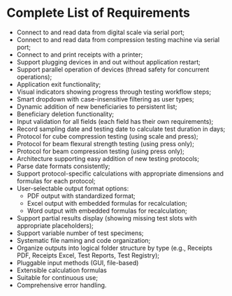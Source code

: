 # Complete List of Requirements

- Connect to and read data from digital scale via serial port;
- Connect to and read data from compression testing machine via serial port;
- Connect to and print receipts with a printer;
- Support plugging devices in and out without application restart;
- Support parallel operation of devices (thread safety for concurrent operations);
- Application exit functionality;
- Visual indicators showing progress through testing workflow steps;
- Smart dropdown with case-insensitive filtering as user types;
- Dynamic addition of new beneficiaries to persistent list;
- Beneficiary deletion functionality;
- Input validation for all fields (each field has their own requirements);
- Record sampling date and testing date to calculate test duration in days;
- Protocol for cube compression testing (using scale and press);
- Protocol for beam flexural strength testing (using press only);
- Protocol for beam compression testing (using press only);
- Architecture supporting easy addition of new testing protocols;
- Parse date formats consistently;
- Support protocol-specific calculations with appropriate dimensions and formulas for each protocol;
- User-selectable output format options:
    - PDF output with standardized format;
    - Excel output with embedded formulas for recalculation;
    - Word output with embedded formulas for recalculation;
- Support partial results display (showing missing test slots with appropriate placeholders);
- Support variable number of test specimens;
- Systematic file naming and code organization;
- Organize outputs into logical folder structure by type (e.g., Receipts PDF, Receipts Excel, Test Reports, Test Registry);
- Pluggable input methods (GUI, file-based)
- Extensible calculation formulas
- Suitable for continuous use;
- Comprehensive error handling.